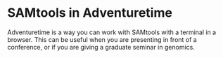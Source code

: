 # SAMtools in Adventuretime

Adventuretime is a way you can work with SAMtools with a terminal in a browser. This can be useful when you are presenting in front of a conference, or if you are giving a graduate seminar in genomics.



